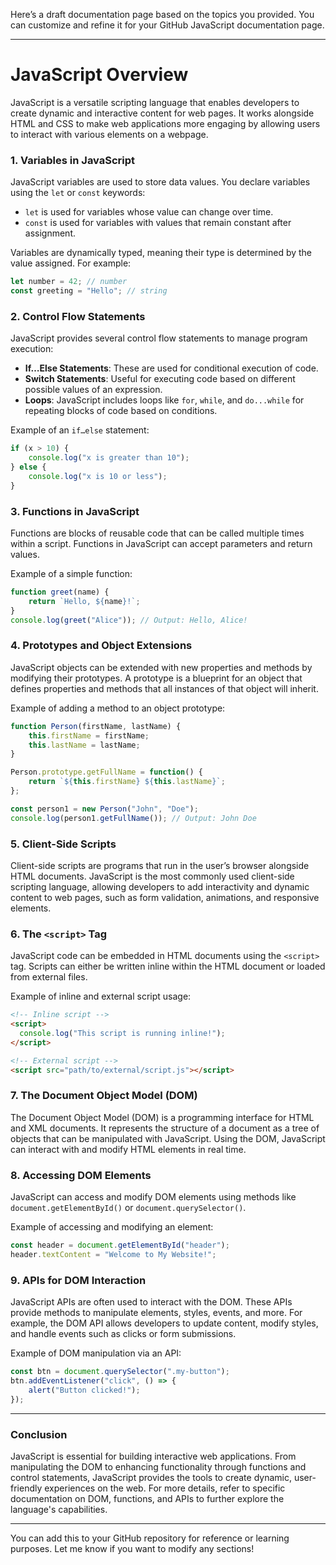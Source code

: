 Here’s a draft documentation page based on the topics you provided. You can customize and refine it for your GitHub JavaScript documentation page.

---

# JavaScript Overview

JavaScript is a versatile scripting language that enables developers to create dynamic and interactive content for web pages. It works alongside HTML and CSS to make web applications more engaging by allowing users to interact with various elements on a webpage.

### 1. Variables in JavaScript
JavaScript variables are used to store data values. You declare variables using the `let` or `const` keywords:
- `let` is used for variables whose value can change over time.
- `const` is used for variables with values that remain constant after assignment.

Variables are dynamically typed, meaning their type is determined by the value assigned. For example:
```javascript
let number = 42; // number
const greeting = "Hello"; // string
```

### 2. Control Flow Statements
JavaScript provides several control flow statements to manage program execution:
- **If…Else Statements**: These are used for conditional execution of code.
- **Switch Statements**: Useful for executing code based on different possible values of an expression.
- **Loops**: JavaScript includes loops like `for`, `while`, and `do...while` for repeating blocks of code based on conditions.

Example of an `if…else` statement:
```javascript
if (x > 10) {
    console.log("x is greater than 10");
} else {
    console.log("x is 10 or less");
}
```

### 3. Functions in JavaScript
Functions are blocks of reusable code that can be called multiple times within a script. Functions in JavaScript can accept parameters and return values.

Example of a simple function:
```javascript
function greet(name) {
    return `Hello, ${name}!`;
}
console.log(greet("Alice")); // Output: Hello, Alice!
```

### 4. Prototypes and Object Extensions
JavaScript objects can be extended with new properties and methods by modifying their prototypes. A prototype is a blueprint for an object that defines properties and methods that all instances of that object will inherit.

Example of adding a method to an object prototype:
```javascript
function Person(firstName, lastName) {
    this.firstName = firstName;
    this.lastName = lastName;
}

Person.prototype.getFullName = function() {
    return `${this.firstName} ${this.lastName}`;
};

const person1 = new Person("John", "Doe");
console.log(person1.getFullName()); // Output: John Doe
```

### 5. Client-Side Scripts
Client-side scripts are programs that run in the user’s browser alongside HTML documents. JavaScript is the most commonly used client-side scripting language, allowing developers to add interactivity and dynamic content to web pages, such as form validation, animations, and responsive elements.

### 6. The `<script>` Tag
JavaScript code can be embedded in HTML documents using the `<script>` tag. Scripts can either be written inline within the HTML document or loaded from external files.

Example of inline and external script usage:
```html
<!-- Inline script -->
<script>
  console.log("This script is running inline!");
</script>

<!-- External script -->
<script src="path/to/external/script.js"></script>
```

### 7. The Document Object Model (DOM)
The Document Object Model (DOM) is a programming interface for HTML and XML documents. It represents the structure of a document as a tree of objects that can be manipulated with JavaScript. Using the DOM, JavaScript can interact with and modify HTML elements in real time.

### 8. Accessing DOM Elements
JavaScript can access and modify DOM elements using methods like `document.getElementById()` or `document.querySelector()`.

Example of accessing and modifying an element:
```javascript
const header = document.getElementById("header");
header.textContent = "Welcome to My Website!";
```

### 9. APIs for DOM Interaction
JavaScript APIs are often used to interact with the DOM. These APIs provide methods to manipulate elements, styles, events, and more. For example, the DOM API allows developers to update content, modify styles, and handle events such as clicks or form submissions.

Example of DOM manipulation via an API:
```javascript
const btn = document.querySelector(".my-button");
btn.addEventListener("click", () => {
    alert("Button clicked!");
});
```

---

### Conclusion
JavaScript is essential for building interactive web applications. From manipulating the DOM to enhancing functionality through functions and control statements, JavaScript provides the tools to create dynamic, user-friendly experiences on the web. For more details, refer to specific documentation on DOM, functions, and APIs to further explore the language's capabilities.

---

You can add this to your GitHub repository for reference or learning purposes. Let me know if you want to modify any sections!

